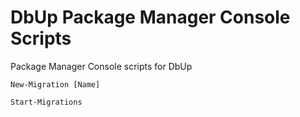 # DbUp Package Manager Console Scripts
Package Manager Console scripts for DbUp

    New-Migration [Name]
    
    Start-Migrations
